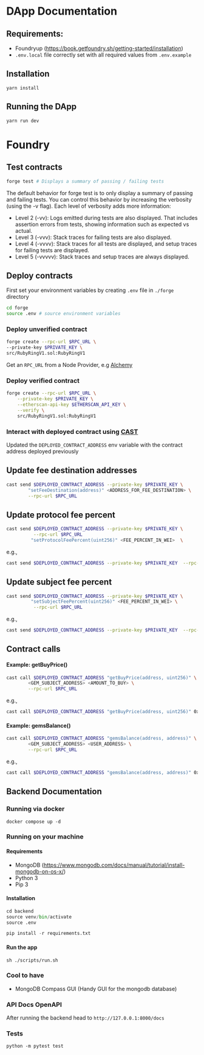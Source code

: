 # DApp Documentation

## Requirements:

- Foundryup (https://book.getfoundry.sh/getting-started/installation)
- `.env.local` file correctly set with all required values from `.env.example`

## Installation

```
yarn install
```

## Running the DApp

```
yarn run dev
```

# Foundry

## Test contracts

```bash
forge test # Displays a summary of passing / failing tests
```

The default behavior for forge test is to only display a summary of passing and failing tests. You can control this behavior by increasing the verbosity (using the -v flag). Each level of verbosity adds more information:

- Level 2 (-vv): Logs emitted during tests are also displayed. That includes assertion errors from tests, showing information such as expected vs actual.
- Level 3 (-vvv): Stack traces for failing tests are also displayed.
- Level 4 (-vvvv): Stack traces for all tests are displayed, and setup traces for failing tests are displayed.
- Level 5 (-vvvvv): Stack traces and setup traces are always displayed.

## Deploy contracts

First set your environment variables by creating `.env` file in `./forge` directory

```bash
cd forge
source .env # source environment variables
```

### Deploy unverified contract

```bash
forge create --rpc-url $RPC_URL \
--private-key $PRIVATE_KEY \
src/RubyRingV1.sol:RubyRingV1
```

Get an `RPC_URL` from a Node Provider, e.g [Alchemy](https://dashboard.alchemy.com/)

### Deploy verified contract

```bash
forge create --rpc-url $RPC_URL \
    --private-key $PRIVATE_KEY \
    --etherscan-api-key $ETHERSCAN_API_KEY \
    --verify \
    src/RubyRingV1.sol:RubyRingV1
```

### Interact with deployed contract using [CAST](https://book.getfoundry.sh/cast/#overview-of-cast)

Updated the `DEPLOYED_CONTRACT_ADDRESS` env variable with the contract address deployed previously

## Update fee destination addresses

```bash
cast send $DEPLOYED_CONTRACT_ADDRESS --private-key $PRIVATE_KEY \
        "setFeeDestination(address)" <ADDRESS_FOR_FEE_DESTINATION> \
        --rpc-url $RPC_URL
```

## Update protocol fee percent

```bash
cast send $DEPLOYED_CONTRACT_ADDRESS --private-key $PRIVATE_KEY \
          --rpc-url $RPC_URL
         "setProtocolFeePercent(uint256)" <FEE_PERCENT_IN_WEI>  \
```

e.g.,

```bash
cast send $DEPLOYED_CONTRACT_ADDRESS --private-key $PRIVATE_KEY  --rpc-url $RPC_URL "setProtocolFeePercent(uint256)" 50000000000000000 # 0.05%
```

## Update subject fee percent

```bash
cast send $DEPLOYED_CONTRACT_ADDRESS --private-key $PRIVATE_KEY \
         "setSubjectFeePercent(uint256)" <FEE_PERCENT_IN_WEI> \
          --rpc-url $RPC_URL
```

e.g.,

```bash
cast send $DEPLOYED_CONTRACT_ADDRESS --private-key $PRIVATE_KEY  --rpc-url $RPC_URL "setSubjectFeePercent(uint256)" 50000000000000000 # 0.05%
```

## Contract calls

#### Example: getBuyPrice()

```bash
cast call $DEPLOYED_CONTRACT_ADDRESS "getBuyPrice(address, uint256)" \
        <GEM_SUBJECT_ADDRESS> <AMOUNT_TO_BUY> \
        --rpc-url $RPC_URL
```

e.g.,

```bash
cast call $DEPLOYED_CONTRACT_ADDRESS "getBuyPrice(address, uint256)" 0xFd7f2FD12c04De6959FBA1cF53bDfC1A608E3377 2 --rpc-url $RPC_URL
```

#### Example: gemsBalance()

```bash
cast call $DEPLOYED_CONTRACT_ADDRESS "gemsBalance(address, address)" \
        <GEM_SUBJECT_ADDRESS> <USER_ADDRESS> \
        --rpc-url $RPC_URL
```

e.g.,

```bash
cast call $DEPLOYED_CONTRACT_ADDRESS "gemsBalance(address, address)" 0x05789ff70a29041fbe618ed0d0674e2b3998df1f 0x05789ff70a29041fbe618ed0d0674e2b3998df1f --rpc-url $RPC_URL
```

## Backend Documentation

### Running via docker

`docker compose up -d`

### Running on your machine

#### Requirements

- MongoDB (https://www.mongodb.com/docs/manual/tutorial/install-mongodb-on-os-x/)
- Python 3
- Pip 3

#### Installation

```python
cd backend
source venv/bin/activate
source .env

pip install -r requirements.txt
```

#### Run the app

`sh ./scripts/run.sh`

### Cool to have

- MongoDB Compass GUI (Handy GUI for the mongodb database)

### API Docs OpenAPI

After running the backend head to `http://127.0.0.1:8000/docs`

### Tests

`python -m pytest test`
